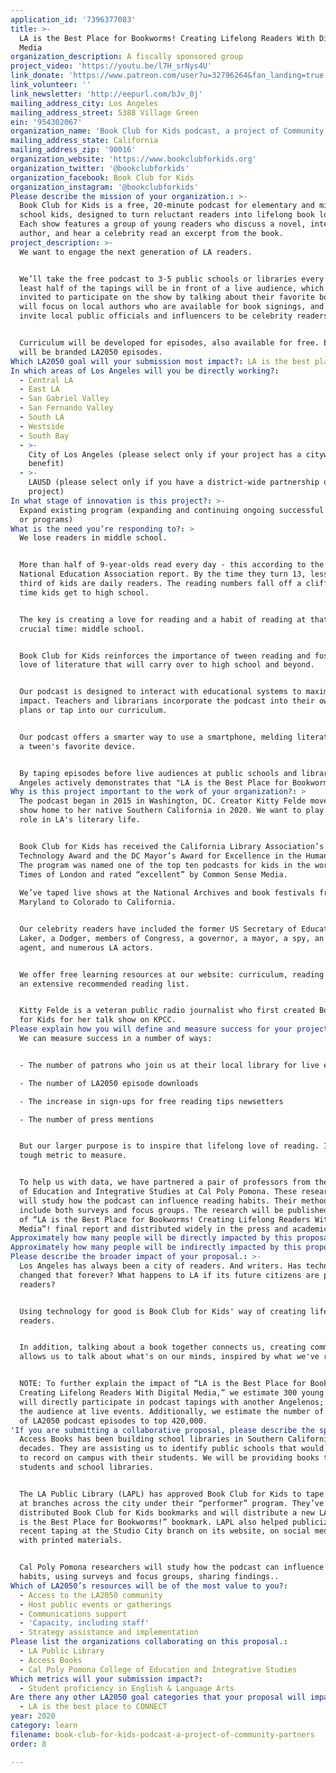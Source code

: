 ```yaml
---
application_id: '7396377083'
title: >-
  LA is the Best Place for Bookworms! Creating Lifelong Readers With Digital
  Media
organization_description: A fiscally sponsored group
project_video: 'https://youtu.be/l7H_srNys4U'
link_donate: 'https://www.patreon.com/user?u=32796264&fan_landing=true'
link_volunteer: ''
link_newsletter: 'http://eepurl.com/bJv_0j'
mailing_address_city: Los Angeles
mailing_address_street: 5388 Village Green
ein: '954302067'
organization_name: 'Book Club for Kids podcast, a project of Community Partners'
mailing_address_state: California
mailing_address_zip: '90016'
organization_website: 'https://www.bookclubforkids.org'
organization_twitter: '@bookclubforkids'
organization_facebook: Book Club for Kids
organization_instagram: '@bookclubforkids'
Please describe the mission of your organization.: >-
  Book Club for Kids is a free, 20-minute podcast for elementary and middle
  school kids, designed to turn reluctant readers into lifelong book lovers.
  Each show features a group of young readers who discuss a novel, interview the
  author, and hear a celebrity read an excerpt from the book.
project_description: >-
  We want to engage the next generation of LA readers. 


  We’ll take the free podcast to 3-5 public schools or libraries every month. At
  least half of the tapings will be in front of a live audience, which will be
  invited to participate on the show by talking about their favorite book. We
  will focus on local authors who are available for book signings, and we’ll
  invite local public officials and influencers to be celebrity readers.


  Curriculum will be developed for episodes, also available for free. Episodes
  will be branded LA2050 episodes.
Which LA2050 goal will your submission most impact?: LA is the best place to LEARN
In which areas of Los Angeles will you be directly working?:
  - Central LA
  - East LA
  - San Gabriel Valley
  - San Fernando Valley
  - South LA
  - Westside
  - South Bay
  - >-
    City of Los Angeles (please select only if your project has a citywide
    benefit)
  - >-
    LAUSD (please select only if you have a district-wide partnership or
    project)
In what stage of innovation is this project?: >-
  Expand existing program (expanding and continuing ongoing successful projects
  or programs)
What is the need you’re responding to?: >
  We lose readers in middle school. 


  More than half of 9-year-olds read every day - this according to the 2007
  National Education Association report. By the time they turn 13, less than a
  third of kids are daily readers. The reading numbers fall off a cliff by the
  time kids get to high school. 


  The key is creating a love for reading and a habit of reading at that most
  crucial time: middle school. 


  Book Club for Kids reinforces the importance of tween reading and fosters a
  love of literature that will carry over to high school and beyond.  


  Our podcast is designed to interact with educational systems to maximize our
  impact. Teachers and librarians incorporate the podcast into their own lesson
  plans or tap into our curriculum. 


  Our podcast offers a smarter way to use a smartphone, melding literature with
  a tween's favorite device.


  By taping episodes before live audiences at public schools and libraries, Los
  Angeles actively demonstrates that "LA is the Best Place for Bookworms!"
Why is this project important to the work of your organization?: >
  The podcast began in 2015 in Washington, DC. Creator Kitty Felde moved the
  show home to her native Southern California in 2020. We want to play a central
  role in LA's literary life.


  Book Club for Kids has received the California Library Association’s
  Technology Award and the DC Mayor’s Award for Excellence in the Humanities.
  The program was named one of the top ten podcasts for kids in the world by The
  Times of London and rated “excellent” by Common Sense Media.
   
  We’ve taped live shows at the National Archives and book festivals from
  Maryland to Colorado to California. 


  Our celebrity readers have included the former US Secretary of Education, a
  Laker, a Dodger, members of Congress, a governor, a mayor, a spy, an FBI
  agent, and numerous LA actors.


  We offer free learning resources at our website: curriculum, reading tips, and
  an extensive recommended reading list.


  Kitty Felde is a veteran public radio journalist who first created Book Club
  for Kids for her talk show on KPCC.
Please explain how you will define and measure success for your project.: >
  We can measure success in a number of ways: 


  - The number of patrons who join us at their local library for live events

  - The number of LA2050 episode downloads

  - The increase in sign-ups for free reading tips newsetters

  - The number of press mentions


  But our larger purpose is to inspire that lifelong love of reading. It’s a
  tough metric to measure.


  To help us with data, we have partnered a pair of professors from the College
  of Education and Integrative Studies at Cal Poly Pomona. These researchers
  will study how the podcast can influence reading habits. Their methods will
  include both surveys and focus groups. The research will be published as part
  of “LA is the Best Place for Bookworms! Creating Lifelong Readers With Digital
  Media”! final report and distributed widely in the press and academic media.
Approximately how many people will be directly impacted by this proposal?: '1800'
Approximately how many people will be indirectly impacted by this proposal?: '420000'
Please describe the broader impact of your proposal.: >-
  Los Angeles has always been a city of readers. And writers. Has technology
  changed that forever? What happens to LA if its future citizens are poor
  readers? 


  Using technology for good is Book Club for Kids' way of creating lifelong
  readers. 


  In addition, talking about a book together connects us, creating community. It
  allows us to talk about what's on our minds, inspired by what we've read.


  NOTE: To further explain the impact of “LA is the Best Place for Bookworms!
  Creating Lifelong Readers With Digital Media,” we estimate 300 young readers
  will directly participate in podcast tapings with another Angelenos; 1800 in
  the audience at live events. Additionally, we estimate the number of downloads
  of LA2050 podcast episodes to top 420,000.
'If you are submitting a collaborative proposal, please describe the specific role of partner organizations in the project.': >-
  Access Books has been building school libraries in Southern California for
  decades. They are assisting us to identify public schools that would like us
  to record on campus with their students. We will be providing books to
  students and school libraries.


  The LA Public Library (LAPL) has approved Book Club for Kids to tape episodes
  at branches across the city under their “performer” program. They’ve also
  distributed Book Club for Kids bookmarks and will distribute a new LA2020 “LA
  is the Best Place for Bookworms!” bookmark. LAPL also helped publicize our
  recent taping at the Studio City branch on its website, on social media, and
  with printed materials.


  Cal Poly Pomona researchers will study how the podcast can influence reading
  habits, using surveys and focus groups, sharing findings.. 
Which of LA2050’s resources will be of the most value to you?:
  - Access to the LA2050 community
  - Host public events or gatherings
  - Communications support
  - 'Capacity, including staff'
  - Strategy assistance and implementation
Please list the organizations collaborating on this proposal.:
  - LA Public Library
  - Access Books
  - Cal Poly Pomona College of Education and Integrative Studies
Which metrics will your submission impact?:
  - Student proficiency in English & Language Arts
Are there any other LA2050 goal categories that your proposal will impact?:
  - LA is the best place to CONNECT
year: 2020
category: learn
filename: book-club-for-kids-podcast-a-project-of-community-partners
order: 8

---
```


